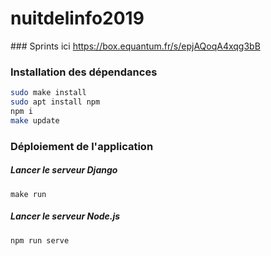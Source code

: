 # nuitdelinfo2019
### Sprints ici 
https://box.equantum.fr/s/epjAQoqA4xqg3bB
### Installation des dépendances

```bash
sudo make install
sudo apt install npm
npm i
make update
```

### Déploiement de l'application

##### Lancer le serveur Django

`make run`

##### Lancer le serveur Node.js

`npm run serve`

